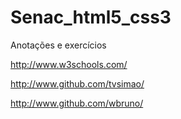 Senac_html5_css3
================

Anotações e exercícios

http://www.w3schools.com/

http://www.github.com/tvsimao/

http://www.github.com/wbruno/
